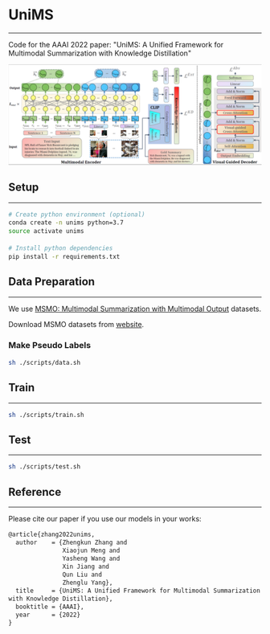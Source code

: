# UniMS

---

Code for the AAAI 2022 paper: "UniMS: A Unified Framework for Multimodal Summarization with Knowledge Distillation"

![model image](./assets/model.png)


## Setup

---

```bash
# Create python environment (optional)
conda create -n unims python=3.7
source activate unims

# Install python dependencies
pip install -r requirements.txt
```

## Data Preparation

---

We use [MSMO: Multimodal Summarization with Multimodal Output](https://aclanthology.org/D18-1448.pdf) datasets.

Download MSMO datasets from [website](http://www.nlpr.ia.ac.cn/cip/dataset.htm).

### Make Pseudo Labels

```bash
sh ./scripts/data.sh
```

## Train

---

```bash
sh ./scripts/train.sh
```

## Test

---

```bash
sh ./scripts/test.sh
```


## Reference

---

Please cite our paper if you use our models in your works:
```
@article{zhang2022unims,
  author    = {Zhengkun Zhang and
               Xiaojun Meng and
               Yasheng Wang and
               Xin Jiang and
               Qun Liu and
               Zhenglu Yang},
  title     = {UniMS: A Unified Framework for Multimodal Summarization with Knowledge Distillation},
  booktitle = {AAAI},
  year      = {2022}
}
```

